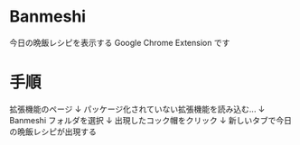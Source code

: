Banmeshi
===========

今日の晩飯レシピを表示する Google Chrome Extension です

# 手順

拡張機能のページ
↓
パッケージ化されていない拡張機能を読み込む...
↓
Banmeshi フォルダを選択
↓
出現したコック帽をクリック
↓
新しいタブで今日の晩飯レシピが出現する
